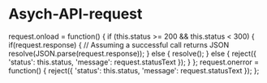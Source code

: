 # Asych-API-request
 
request.onload = function() {
 if (this.status >= 200 && this.status < 300) {
 if(request.response) {
 // Assuming a successful call returns JSON
 resolve(JSON.parse(request.response));
 } else {
 resolve();
 } else {
 reject({
 'status': this.status,
 'message': request.statusText
 });
 }
};
request.onerror = function() {
 reject({
 'status': this.status,
 'message': request.statusText
 });
};
